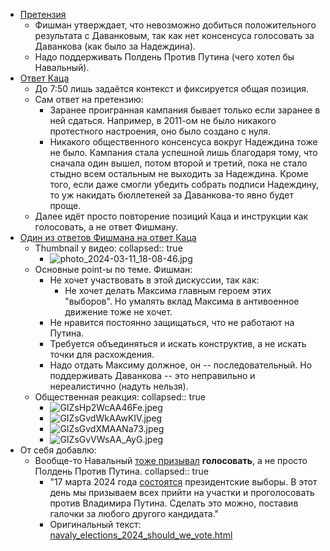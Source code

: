 - [Претензия](https://youtu.be/r6grd5pCFPA?t=247)
	- Фишман утверждает, что невозможно добиться положительного результата с Даванковым, так как нет консенсуса голосовать за Даванкова (как было за Надеждина).
	- Надо поддерживать Полдень Против Путина (чего хотел бы Навальный).
- [Ответ Каца](https://www.youtube.com/watch?v=SleyUO4bMws)
	- До 7:50 лишь задаётся контекст и фиксируется общая позиция.
	- Сам ответ на претензию:
		- Заранее проигранная кампания бывает только если заранее в ней сдаться.
		  Например, в 2011-ом не было никакого протестного настроения, оно было создано с нуля.
		- Никакого общественного консенсуса вокруг Надеждина тоже не было. Кампания стала успешной лишь благодаря тому, что сначала один вышел, потом второй и третий, пока не стало стыдно всем остальным не выходить за Надеждина.
		  Кроме того, если даже смогли убедить собрать подписи Надеждину, то уж накидать бюллетеней за Даванкова-то явно будет проще.
	- Далее идёт просто повторение позиций Каца и инструкции как голосовать, а не ответ Фишману.
- [Один из ответов Фишмана на ответ Каца](https://www.youtube.com/watch?v=Z6SVvpOubag)
	- Thumbnail у видео:
	  collapsed:: true
		- ![photo_2024-03-11_18-08-46.jpg](../assets/photo_2024-03-11_18-08-46_1710180701230_0.jpg)
	- Основные point-ы по теме. Фишман:
		- Не хочет участвовать в этой дискуссии, так как:
			- Не хочет делать Максима главным героем этих "выборов". Но умалять вклад Максима в антивоенное движение тоже не хочет.
		- Не нравится постоянно защищаться, что не работают на Путина.
		- Требуется объединяться и искать конструктив, а не искать точки для расхождения.
		- Надо отдать Максиму должное, он -- последовательный. Но поддерживать Даванкова -- это неправильно и нереалистично (надуть нельзя).
	- Общественная реакция:
	  collapsed:: true
		- ![GIZsHp2WcAA46Fe.jpeg](../assets/GIZsHp2WcAA46Fe_1710180770116_0.jpeg)
		- ![GIZsGvdWkAAwKIV.jpeg](../assets/GIZsGvdWkAAwKIV_1710180802161_0.jpeg)
		- ![GIZsGvdXMAANa73.jpeg](../assets/GIZsGvdXMAANa73_1710180815659_0.jpeg)
		- ![GIZsGvVWsAA_AyG.jpeg](../assets/GIZsGvVWsAA_AyG_1710180821452_0.jpeg)
- От себя добавлю:
	- Вообще-то Навальный [тоже призывал](https://navalny.com/p/6672/) **голосовать**, а не просто Полдень Против Путина.
	  collapsed:: true
		- "17 марта 2024 года [состоятся](http://duma.gov.ru/news/58458/)
		   президентские выборы. В этот день мы призываем всех прийти на участки и
		   проголосовать против Владимира Путина. Сделать это можно, поставив 
		  галочки за любого другого кандидата."
		- Оригинальный текст: [navaly_elections_2024_should_we_vote.html](../assets/navaly_elections_2024_should_we_vote_1710212499862_0.html)